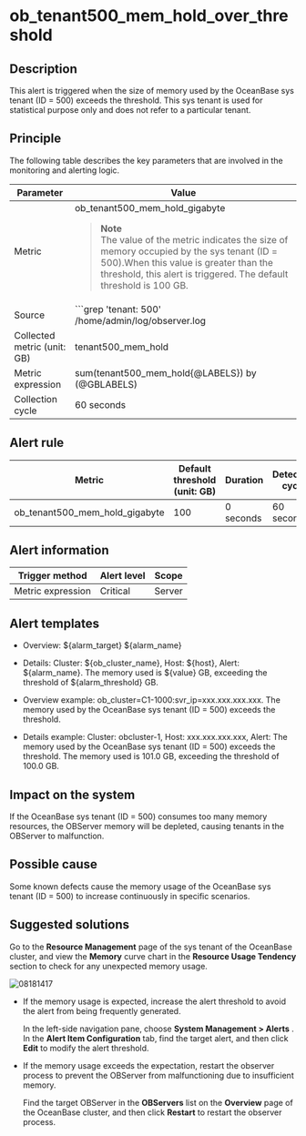 ob_tenant500_mem_hold_over_threshold
=========================================================

**Description**
------------------------------------

This alert is triggered when the size of memory used by the OceanBase sys tenant (ID = 500) exceeds the threshold. This sys tenant is used for statistical purpose only and does not refer to a particular tenant.

Principle
------------------------------

The following table describes the key parameters that are involved in the monitoring and alerting logic.

|          Parameter          |                                                                                                                                                                                                                 Value                                                                                                                                                                                                                 |
|-----------------------------|---------------------------------------------------------------------------------------------------------------------------------------------------------------------------------------------------------------------------------------------------------------------------------------------------------------------------------------------------------------------------------------------------------------------------------------|
| Metric                      | ob_tenant500_mem_hold_gigabyte <blockquote>**Note** <br> The value of the metric indicates the size of memory occupied by the sys tenant  (ID = 500).When this value is greater than the threshold, this alert is triggered. The default threshold is 100 GB.  </blockquote>                                                                                                                                                       |
| Source                      | ```grep 'tenant: 500' /home/admin/log/observer.log | awk -F 'hold:' '{{print $2}}' | awk 'END{{print $1}} ```  <blockquote>**Note** <br> The metric source of this alert is special. In each **collection cycle** , the OCP-Agent runs the preceding command and obtains the value of the **collected metric** tenant500_mem_hold by searching for the hold keyword in logs in the OBServer directory.</blockquote> |
| Collected metric (unit: GB) | tenant500_mem_hold                                                                                                                                                                                                                                                                                                                                                                                                                    |
| Metric expression           | sum(tenant500_mem_hold{@LABELS}) by (@GBLABELS)                                                                                                                                                                                                                                                                                                                                                                                       |
| Collection cycle            | 60 seconds                                                                                                                                                                                                                                                                                                                                                                                                                            |

**Alert rule**
-----------------------------------

|             Metric             | Default threshold (unit: GB) | Duration  | Detection cycle | Time before clearance |
|--------------------------------|------------------------------|-----------|-----------------|-----------------------|
| ob_tenant500_mem_hold_gigabyte | 100                          | 0 seconds | 60 seconds      | 5 minutes             |

**Alert information**
------------------------------------------

|  Trigger method   | Alert level | Scope  |
|-------------------|-------------|--------|
| Metric expression | Critical    | Server |

**Alert templates**
----------------------------------------

* Overview: \${alarm_target} \${alarm_name}

* Details: Cluster: \${ob_cluster_name}, Host: \${host}, Alert: \${alarm_name}. The memory used is \${value} GB, exceeding the threshold of \${alarm_threshold} GB.

* Overview example: ob_cluster=C1-1000:svr_ip=xxx.xxx.xxx.xxx. The memory used by the OceanBase sys tenant (ID = 500) exceeds the threshold.

* Details example: Cluster: obcluster-1, Host: xxx.xxx.xxx.xxx, Alert: The memory used by the OceanBase sys tenant (ID = 500) exceeds the threshold. The memory used is 101.0 GB, exceeding the threshold of 100.0 GB.

**Impact on the system**
---------------------------------------------

If the OceanBase sys tenant (ID = 500) consumes too many memory resources, the OBServer memory will be depleted, causing tenants in the OBServer to malfunction.

**Possible cause**
---------------------------------------

Some known defects cause the memory usage of the OceanBase sys tenant (ID = 500) to increase continuously in specific scenarios.

Suggested solutions
----------------------------------------

Go to the **Resource Management** page of the sys tenant of the OceanBase cluster, and view the **Memory** curve chart in the **Resource Usage Tendency** section to check for any unexpected memory usage.

![08181417](../images/p306445.png)

* If the memory usage is expected, increase the alert threshold to avoid the alert from being frequently generated.

  In the left-side navigation pane, choose **System Management \> Alerts** . In the **Alert Item Configuration** tab, find the target alert, and then click **Edit** to modify the alert threshold.
  
* If the memory usage exceeds the expectation, restart the observer process to prevent the OBServer from malfunctioning due to insufficient memory.

  Find the target OBServer in the **OBServers** list on the **Overview** page of the OceanBase cluster, and then click **Restart** to restart the observer process.
  